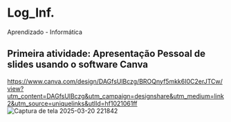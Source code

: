 # Log_Inf.
Aprendizado - Informática

## Primeira atividade: Apresentação Pessoal de slides usando o software Canva ##
https://www.canva.com/design/DAGfsUlBczg/BROQnyf5mkk6I0C2erJTCw/view?utm_content=DAGfsUlBczg&utm_campaign=designshare&utm_medium=link2&utm_source=uniquelinks&utlId=hf1021061ff
![Captura de tela 2025-03-20 221842](https://github.com/user-attachments/assets/4ec7152c-696c-46a0-b17f-744c54ecb1a1)
